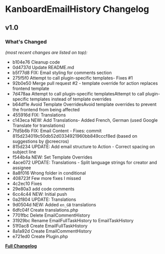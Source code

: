 # KanboardEmailHistory Changelog

## v1.0

### What's Changed

_(most recent changes are listed on top):_
* b104e76  Cleanup code
* 0d4737d  Update README.md
* b5f77d8  FIX: Email styling for comments section
* 275f5f0  Attempt to call plugin-specific templates- Fixes #1
* 92b0e50  Merge pull request #2 - template override for action replaces frontend template
* 7d478aa  Attempt to call plugin-specific templatesAttempt to call plugin-specific templates instead of template overrides
* b64df1e  Avoid Template OverridesAvoid template overrides to prevent the frontend from being affected
* 455916d  FIX: Translations
* c143eca  NEW: Add Translations- Added French, German (used Google Translate for translations)
* 7fd5b6b  FIX: Email Content - Fixes: commit 815d234019c50db52d0334921960bb849cccf8ed (based on suggestions by @creecros)
* 815d234  UPDATE: Add email structure to Action - Correct spacing on subject line
* f544b4a  NEW: Set Template Overrides
* 4ace072  UPDATE: Translations - Split language strings for creator and assignee
* 8a8f016  Wrong folder in conditional
* 408723f  Few more fixes I missed
* 4c2ec10  Fixes
* 29e80a3  add code comments
* 6cc4c44  NEW: Initial push
* 0a2f804  UPDATE: Translations
* 9d0504d  NEW: Added `en_GB` translations
* 6dfc04f  Create translations.php
* 7701fbc  Delete EmailCommentHistory
* 31929bc  Rename EmailFullTaskHistory to EmailTaskHistory
* 51f0ac8  Create EmailFullTaskHistory
* 8a1a92d  Create EmailCommentHistory
* e721ed0  Create Plugin.php


 [**Full Changelog**](../main/changelog.md "See changes")
